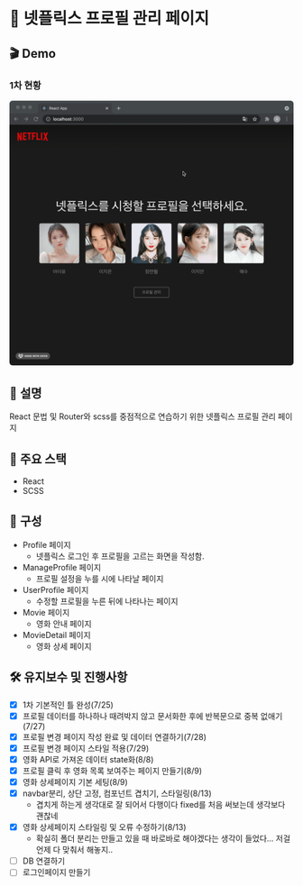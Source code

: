 # 🍿 넷플릭스 프로필 관리 페이지

## 🎬 Demo

### 1차 현황

<img src="https://raw.githubusercontent.com/seunghw/hwanflix/main/public/img/demo.gif" width="600px"/>

## 🎯 설명

React 문법 및 Router와 scss를 중점적으로 연습하기 위한 넷플릭스 프로필 관리 페이지

## 🚀 주요 스택

- React
- SCSS

## 🧩 구성

- Profile 페이지
  - 넷플릭스 로그인 후 프로필을 고르는 화면을 작성함.
- ManageProfile 페이지
  - 프로필 설정을 누를 시에 나타날 페이지
- UserProfile 페이지
  - 수정할 프로필을 누른 뒤에 나타나는 페이지
- Movie 페이지
  - 영화 안내 페이지
- MovieDetail 페이지
  - 영화 상세 페이지

## 🛠 유지보수 및 진행사항

- [x] 1차 기본적인 틀 완성(7/25)
- [x] 프로필 데이터를 하나하나 때려박지 않고 문서화한 후에 반복문으로 중복 없애기(7/27)
- [x] 프로필 변경 페이지 작성 완료 및 데이터 연결하기(7/28)
- [x] 프로필 변경 페이지 스타일 적용(7/29)
- [x] 영화 API로 가져온 데이터 state화(8/8)
- [x] 프로필 클릭 후 영화 목록 보여주는 페이지 만들기(8/9)
- [x] 영화 상세페이지 기본 세팅(8/9)
- [x] navbar분리, 상단 고정, 컴포넌트 겹치기, 스타일링(8/13)
  - 겹치게 하는게 생각대로 잘 되어서 다행이다 fixed를 처음 써보는데 생각보다 괜찮네
- [x] 영화 상세페이지 스타일링 및 오류 수정하기(8/13)
  - 확실히 폴더 분리는 만들고 있을 때 바로바로 해야겠다는 생각이 들었다... 저걸 언제 다 맞춰서 해놓지..
- [ ] DB 연결하기
- [ ] 로그인페이지 만들기
